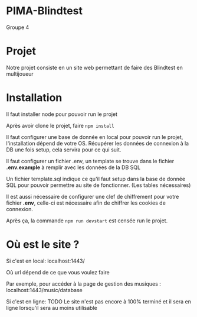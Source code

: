 # PIMA-Blindtest
Groupe 4

# Projet

Notre projet consiste en un site web permettant de faire des Blindtest en multijoueur

# Installation 

Il faut installer node pour pouvoir run le projet

Après avoir clone le projet, faire `npm install`

Il faut configurer une base de donnée en local pour pouvoir run le projet, l'installation dépend de votre OS.
Récupérer les données de connexion à la DB une fois setup, cela servira pour ce qui suit.

Il faut configurer un fichier .env, un template se trouve dans le fichier **.env.example** à remplir avec les données de la DB SQL  

Un fichier template.sql indique ce qu'il faut setup dans la base de donnée SQL pour pouvoir permettre au site de fonctionner. (Les tables nécessaires)

Il est aussi nécessaire de configurer une clef de chiffrement pour votre fichier **.env**, celle-ci est nécessaire afin de chiffrer les cookies de connexion.

Après ça, la commande `npm run devstart` est censée run le projet.

# Où est le site ?

Si c'est en local:
localhost:1443/<url>

Où url dépend de ce que vous voulez faire

Par exemple, pour accéder à la page de gestion des musiques : localhost:1443/music/database

Si c'est en ligne:
TODO
Le site n'est pas encore à 100% terminé et il sera en ligne lorsqu'il sera au moins utilisable